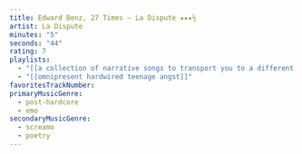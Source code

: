 ```yaml
---
title: Edward Benz, 27 Times — La Dispute ★★★½
artist: La Dispute
minutes: "5"
seconds: "44"
rating: 7
playlists:
  - "[[a collection of narrative songs to transport you to a different world]]"
  - "[[omnipresent hardwired teenage angst]]"
favoritesTrackNumber:
primaryMusicGenre:
  - post-hardcore
  - emo
secondaryMusicGenre:
  - screamo
  - poetry
---
```

